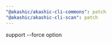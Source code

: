 ```yaml
---
"@akashic/akashic-cli-commons": patch
"@akashic/akashic-cli-scan": patch
---
```


support --force option
